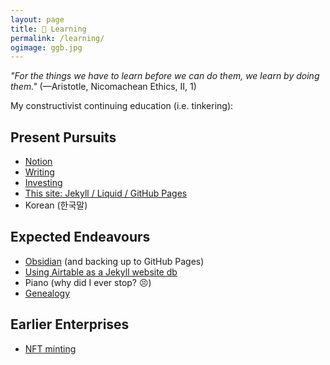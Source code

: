 ```yaml
---
layout: page
title: 🌱 Learning
permalink: /learning/
ogimage: ggb.jpg
---
```

*"For the things we have to learn before we can do them, we learn by doing them."* (—Aristotle, Nicomachean Ethics, II, 1)

My constructivist continuing education (i.e. tinkering):

## Present Pursuits
- <a href="https://notion.so" target="_blank">Notion</a>
- [Writing](/blog/)
- [Investing](/invest/)
- [This site: Jekyll / Liquid / GitHub Pages](/colophon/)
- Korean (한국말)

## Expected Endeavours
- <a href="https://obsidian.md/" target="_blank">Obsidian</a> (and backing up to GitHub Pages)
- [Using Airtable as a Jekyll website db](/https://mzrn.sh/2022/04/29/using-airtable-as-a-jekyll-website-database/)
- Piano (why did I ever stop? 😣)
- [Genealogy](/ancestry/)

## Earlier Enterprises
- <a href="https://opensea.io/berens" target="_blank">NFT minting</a>